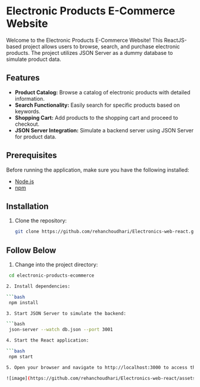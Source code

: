 # Electronic Products E-Commerce Website

Welcome to the Electronic Products E-Commerce Website! This ReactJS-based project allows users to browse, search, and purchase electronic products. The project utilizes JSON Server as a dummy database to simulate product data.

## Features

- **Product Catalog:** Browse a catalog of electronic products with detailed information.
- **Search Functionality:** Easily search for specific products based on keywords.
- **Shopping Cart:** Add products to the shopping cart and proceed to checkout.
- **JSON Server Integration:** Simulate a backend server using JSON Server for product data.

## Prerequisites

Before running the application, make sure you have the following installed:

- [Node.js](https://nodejs.org/)
- [npm](https://www.npmjs.com/)

## Installation

1. Clone the repository:

   ```bash
   git clone https://github.com/rehanchoudhari/Electronics-web-react.git

## Follow Below

1. Change into the project directory:

  ```bash
   cd electronic-products-ecommerce

2. Install dependencies:

  ```bash
   npm install

3. Start JSON Server to simulate the backend:

  ```bash
   json-server --watch db.json --port 3001

4. Start the React application:

  ```bash
   npm start

5. Open your browser and navigate to http://localhost:3000 to access the Electronic Products E-Commerce Website.

![image](https://github.com/rehanchoudhari/Electronics-web-react/assets/74309338/33713145-3388-4a0e-8c1a-96055c860057)


   
